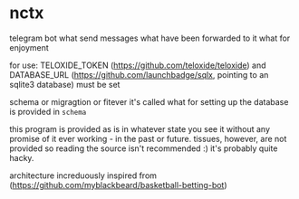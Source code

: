# nctx

telegram bot what send messages what have been forwarded to it what
for enjoyment

for use: TELOXIDE_TOKEN (https://github.com/teloxide/teloxide) and
DATABASE_URL (https://github.com/launchbadge/sqlx, pointing to an
sqlite3 database) must be set

schema or migragtion or fitever it's called what for setting up the
database is provided in `schema` 

this program is provided as is in whatever state you see it without
any promise of it ever working - in the past or future. tissues, 
however, are not provided so reading the source isn't recommended :)
it's probably quite hacky.

architecture increduously inspired from (https://github.com/myblackbeard/basketball-betting-bot)
